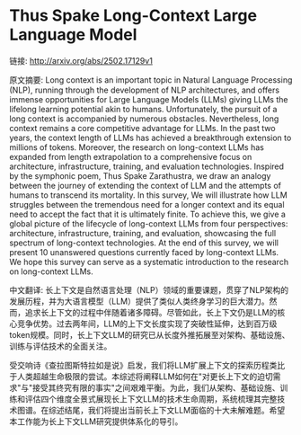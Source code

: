 # Thus Spake Long-Context Large Language Model

链接: http://arxiv.org/abs/2502.17129v1

原文摘要:
Long context is an important topic in Natural Language Processing (NLP),
running through the development of NLP architectures, and offers immense
opportunities for Large Language Models (LLMs) giving LLMs the lifelong
learning potential akin to humans. Unfortunately, the pursuit of a long context
is accompanied by numerous obstacles. Nevertheless, long context remains a core
competitive advantage for LLMs. In the past two years, the context length of
LLMs has achieved a breakthrough extension to millions of tokens. Moreover, the
research on long-context LLMs has expanded from length extrapolation to a
comprehensive focus on architecture, infrastructure, training, and evaluation
technologies.
  Inspired by the symphonic poem, Thus Spake Zarathustra, we draw an analogy
between the journey of extending the context of LLM and the attempts of humans
to transcend its mortality. In this survey, We will illustrate how LLM
struggles between the tremendous need for a longer context and its equal need
to accept the fact that it is ultimately finite. To achieve this, we give a
global picture of the lifecycle of long-context LLMs from four perspectives:
architecture, infrastructure, training, and evaluation, showcasing the full
spectrum of long-context technologies. At the end of this survey, we will
present 10 unanswered questions currently faced by long-context LLMs. We hope
this survey can serve as a systematic introduction to the research on
long-context LLMs.

中文翻译:
长上下文是自然语言处理（NLP）领域的重要课题，贯穿了NLP架构的发展历程，并为大语言模型（LLM）提供了类似人类终身学习的巨大潜力。然而，追求长上下文的过程中伴随着诸多障碍。尽管如此，长上下文仍是LLM的核心竞争优势。过去两年间，LLM的上下文长度实现了突破性延伸，达到百万级token规模。同时，长上下文LLM的研究已从长度外推拓展至对架构、基础设施、训练与评估技术的全面关注。

受交响诗《查拉图斯特拉如是说》启发，我们将LLM扩展上下文的探索历程类比于人类超越生命极限的尝试。本综述将阐释LLM如何在"对更长上下文的迫切需求"与"接受其终究有限的事实"之间艰难平衡。为此，我们从架构、基础设施、训练和评估四个维度全景式展现长上下文LLM的技术生命周期，系统梳理其完整技术图谱。在综述结尾，我们将提出当前长上下文LLM面临的十大未解难题。希望本工作能为长上下文LLM研究提供体系化的导引。
